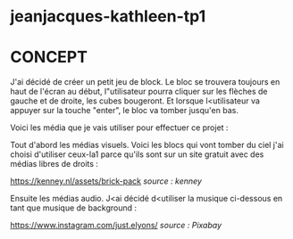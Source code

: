 # jeanjacques-kathleen-tp1

# CONCEPT 

J'ai décidé de créer un petit jeu de block. Le bloc se trouvera toujours en haut de l'écran au début, l"utilisateur pourra cliquer sur les flèches de gauche et de droite, les cubes bougeront. Et lorsque l<utilisateur va appuyer sur la touche "enter", le bloc va tomber jusqu'en bas. 

Voici les média que je vais utiliser pour effectuer ce projet : 

Tout d'abord les médias visuels. Voici les blocs qui vont tomber du ciel j'ai choisi d'utiliser ceux-la1 parce qu'ils sont sur un site gratuit avec des médias libres de droits : 

https://kenney.nl/assets/brick-pack *source : kenney* 

Ensuite les médias audio. J<ai décidé d<utiliser la musique ci-dessous en tant que musique de background : 

https://www.instagram.com/just.elyons/ *source : Pixabay* 
